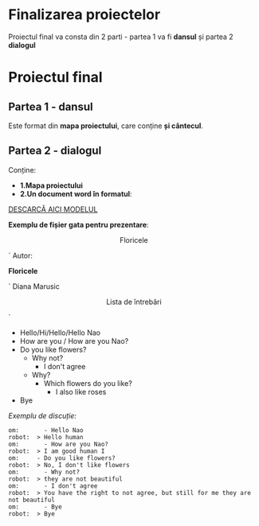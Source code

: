 # Finalizarea proiectelor

Proiectul final va consta din 2 parti - partea 1 va fi **dansul** și partea 2 **dialogul**


# Proiectul final 
## Partea 1 - dansul
Este format din **mapa proiectului**, care conține **și cântecul**.

## Partea 2 - dialogul
Conține:
- **1.Mapa proiectului**
- **2.Un document word în formatul**:

[DESCARCĂ AICI MODELUL](https://github.com/girls-go-it/girls-go-it.github.io/raw/master/tutorials/robotica/img/template%20proiect%20final.docx)

**Exemplu de fișier gata pentru prezentare**:
<p style="text-align: center; font-weight:bold`">Floricele</p>`
Autor: <p style="font-weight: bold;`">Floricele</p>` Diana Marusic

<p style="text-align: center;`">Lista de întrebări</p>`


- Hello/Hi/Hello/Hello Nao
- How are you / How are you Nao?
- Do you like flowers?
    - Why not?
        - I don't agree
    - Why?
        - Which flowers do you like?
            - I also like roses
- Bye



*Exemplu de discuție:*

```
om: 	  - Hello Nao
robot: 	> Hello human
om:		  - How are you Nao?
robot: 	> I am good human I 
om:     - Do you like flowers?
robot:  > No, I don't like flowers
om:		  - Why not?
robot:	> they are not beautiful
om:		  - I don't agree
robot:	> You have the right to not agree, but still for me they are not beautiful
om:		  - Bye
robot:	> Bye
```

